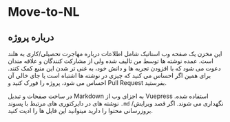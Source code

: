 # Move-to-NL
## درباره پروژه
این مخزن یک صفحه وب استاتیک شامل اطلاعات درباره مهاجرت تحصیلی/کاری به هلند است. عمده نوشته ها توسط من تالیف شده ولی از مشارکت کنندگان و علاقه مندان دعوت می شود که با افزودن تجربه ها و دانش خود، به غنی تر شدن این منبع کمک کنند. برای همین اگر احساس می کنید که چیزی در نوشته ها اشتباه است یا جای خالی آن احساس می شود، پروژه را فورک کنید و Pull Request بفرستید.

در ساخت صفحات و تبدیل Markdown به اجزای وب از Vuepress استفاده شده. نوشته های در دایرکتوری های مرتبط با پسوند `.md` نگهداری می شوند. اگر قصد ویرایش/بروزرسانی محتوا را دارید میتوانید این فایل ها را ادیت کنید.
